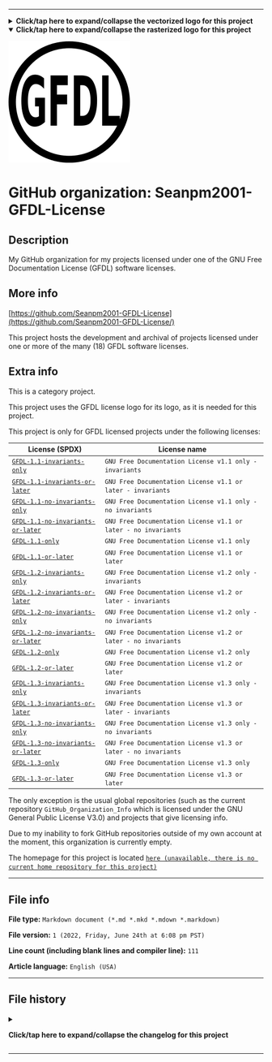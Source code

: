 
***

<details><summary><b lang="en">Click/tap here to expand/collapse the vectorized logo for this project</b></summary>

![License_icon-gfdl.svg failed to load. The file may be missing or corrupt. Check the file path for errors first.](/AdditionalInfo/2/Seanpm2001-GFDL-License/License_icon-gfdl.svg)

</details>

<details open><summary><b lang="en">Click/tap here to expand/collapse the rasterized logo for this project</b></summary>

![240px-License_icon-gfdl.png failed to load. The file may be missing or corrupt. Check the file path for errors first.](/AdditionalInfo/2/Seanpm2001-GFDL-License/240px-License_icon-gfdl.png)

</details>

# GitHub organization: Seanpm2001-GFDL-License

## Description

My GitHub organization for my projects licensed under one of the GNU Free Documentation License (GFDL) software licenses.

## More info

[https://github.com/Seanpm2001-GFDL-License](https://github.com/Seanpm2001-GFDL-License/)

This project hosts the development and archival of projects licensed under one or more of the many (18) GFDL software licenses.

## Extra info

This is a category project.

This project uses the GFDL license logo for its logo, as it is needed for this project.

This project is only for GFDL licensed projects under the following licenses:

| License (SPDX) | License name |
|----|----|
| [`GFDL-1.1-invariants-only`](https://spdx.org/licenses/GFDL-1.1-invariants-only.html) | `GNU Free Documentation License v1.1 only - invariants` |
| [`GFDL-1.1-invariants-or-later`](https://spdx.org/licenses/GFDL-1.1-invariants-or-later.html) | `GNU Free Documentation License v1.1 or later - invariants` |
| [`GFDL-1.1-no-invariants-only`](https://spdx.org/licenses/GFDL-1.1-no-invariants-only.html) | `GNU Free Documentation License v1.1 only - no invariants` |
| [`GFDL-1.1-no-invariants-or-later`](https://spdx.org/licenses/GFDL-1.1-no-invariants-or-later.html) | `GNU Free Documentation License v1.1 or later - no invariants` |
| [`GFDL-1.1-only`](https://spdx.org/licenses/GFDL-1.1-only.html) | `GNU Free Documentation License v1.1 only` |
| [`GFDL-1.1-or-later`](https://spdx.org/licenses/GFDL-1.1-or-later.html) | `GNU Free Documentation License v1.1 or later` |
| [`GFDL-1.2-invariants-only`](https://spdx.org/licenses/GFDL-1.2-invariants-only.html) | `GNU Free Documentation License v1.2 only - invariants` |
| [`GFDL-1.2-invariants-or-later`](https://spdx.org/licenses/GFDL-1.2-invariants-or-later.html) | `GNU Free Documentation License v1.2 or later - invariants` |
| [`GFDL-1.2-no-invariants-only`](https://spdx.org/licenses/GFDL-1.2-no-invariants-only.html) | `GNU Free Documentation License v1.2 only - no invariants` |
| [`GFDL-1.2-no-invariants-or-later`](https://spdx.org/licenses/GFDL-1.2-no-invariants-or-later.html) | `GNU Free Documentation License v1.2 or later - no invariants` |
| [`GFDL-1.2-only`](https://spdx.org/licenses/GFDL-1.2-only.html) | `GNU Free Documentation License v1.2 only` |
| [`GFDL-1.2-or-later`](https://spdx.org/licenses/GFDL-1.2-or-later.html) | `GNU Free Documentation License v1.2 or later` |
| [`GFDL-1.3-invariants-only`](https://spdx.org/licenses/GFDL-1.3-invariants-only.html) | `GNU Free Documentation License v1.3 only - invariants` |
| [`GFDL-1.3-invariants-or-later`](https://spdx.org/licenses/GFDL-1.3-invariants-or-later.html) | `GNU Free Documentation License v1.3 or later - invariants` |
| [`GFDL-1.3-no-invariants-only`](https://spdx.org/licenses/GFDL-1.3-no-invariants-only.html) | `GNU Free Documentation License v1.3 only - no invariants` |
| [`GFDL-1.3-no-invariants-or-later`](https://spdx.org/licenses/GFDL-1.3-no-invariants-or-later.html) | `GNU Free Documentation License v1.3 or later - no invariants` |
| [`GFDL-1.3-only`](https://spdx.org/licenses/GFDL-1.3-only.html) | `GNU Free Documentation License v1.3 only` |
| [`GFDL-1.3-or-later`](https://spdx.org/licenses/GFDL-1.3-or-later.html) | `GNU Free Documentation License v1.3 or later` |

The only exception is the usual global repositories (such as the current repository `GitHub_Organization_Info` which is licensed under the GNU General Public License V3.0) and projects that give licensing info.

<!--
As of 2022, May 27th, I don't have any projects that use for this organization yet.
!-->

Due to my inability to fork GitHub repositories outside of my own account at the moment, this organization is currently empty.

The homepage for this project is located [`here (unavailable, there is no current home repository for this project)`](https://www.example.com/)

<!--
There is no current home repository for this project.
!-->

***

## File info

**File type:** `Markdown document (*.md *.mkd *.mdown *.markdown)`

**File version:** `1 (2022, Friday, June 24th at 6:08 pm PST)`

**Line count (including blank lines and compiler line):** `111`

**Article language:** `English (USA)`

***

## File history

<details><summary><p lang="en"><b>Click/tap here to expand/collapse the changelog for this project</b></p></summary>

<details><summary><p lang="en"><b>Version 1 (2022, Friday, June 24th at 6:08 pm PST)</b></p></summary>

**This version was made by:** [`@seanpm2001`](https://github.com/seanpm2001/)

> Changes:

- [x] Started the file
- [x] Referenced the organization icon (raster)
- [x] Referenced the organization icon (vector)
- [x] Added the organization description
- [x] Added a list of GFDL licenses
- [x] Added the `more info` section
- [x] Added the `extra info` section
- [x] Added the `file info` section
- [x] Added the `file history` segtction
- [ ] No other changes in version 1

</details>

</details>

***
